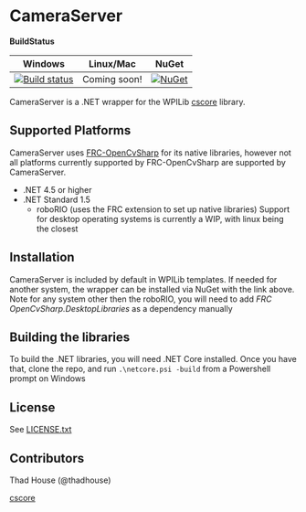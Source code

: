 # CameraServer

**BuildStatus**

| Windows                 |  Linux/Mac              | NuGet                 |
| ------------------------|-------------------------|-----------------------|
| [![Build status][1]][2] | Coming soon!            | [![NuGet][7]][8]      |

[1]: https://ci.appveyor.com/api/projects/status/9m0c758eqrqh8u66?svg=true
[2]: https://ci.appveyor.com/project/robotdotnet/cameraserver
[7]: https://img.shields.io/nuget/vpre/FRC.CameraServer.svg
[8]: https://www.nuget.org/packages/FRC.CameraServer

CameraServer is a .NET wrapper for the WPILib [cscore](https://github.com/wpilibsuite/cscore) library.

## Supported Platforms
CameraServer uses [FRC-OpenCvSharp](https://github.com/robotdotnet/FRC-OpenCvSharp) for its native libraries, however not all platforms currently supported by FRC-OpenCvSharp are supported by CameraServer.
* .NET 4.5 or higher
* .NET Standard 1.5
    * roboRIO (uses the FRC extension to set up native libraries)
    Support for desktop operating systems is currently a WIP, with linux being the closest

## Installation

CameraServer is included by default in WPILib templates. If needed for another system, the wrapper can be installed via NuGet with the link above. Note for any system other then the roboRIO,
you will need to add *FRC OpenCvSharp.DesktopLibraries* as a dependency manually

## Building the libraries
To build the .NET libraries, you will need .NET Core installed.
Once you have that, clone the repo, and run `.\netcore.psi -build` from a Powershell prompt on Windows

## License
See [LICENSE.txt](LICENSE.txt)

## Contributors

Thad House (@thadhouse)

[cscore](https://github.com/wpilibsuite/cscore)